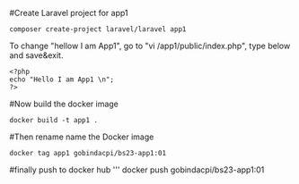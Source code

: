 
#Create Laravel project for app1
```
composer create-project laravel/laravel app1
```
To change "hellow I am App1", go to "vi /app1/public/index.php", type below and save&exit.

```
<?php
echo "Hello I am App1 \n";
?>
```

#Now build the docker image
```
docker build -t app1 .
```
#Then rename name the Docker image 
```
docker tag app1 gobindacpi/bs23-app1:01
```
#finally push to docker hub
'''
docker push gobindacpi/bs23-app1:01
```
